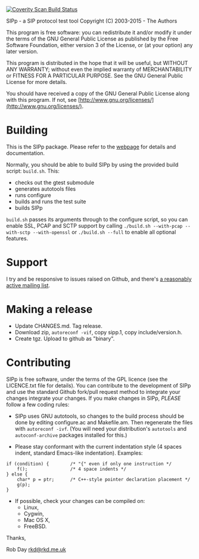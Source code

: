 <a href="https://scan.coverity.com/projects/5988">
  <img alt="Coverity Scan Build Status"
       src="https://scan.coverity.com/projects/5988/badge.svg"/>
</a>

SIPp - a SIP protocol test tool
Copyright (C) 2003-2015 - The Authors

This program is free software: you can redistribute it and/or modify it
under the terms of the GNU General Public License as published by the
Free Software Foundation, either version 3 of the License, or (at your
option) any later version.

This program is distributed in the hope that it will be useful, but
WITHOUT ANY WARRANTY; without even the implied warranty of
MERCHANTABILITY or FITNESS FOR A PARTICULAR PURPOSE.  See the GNU
General Public License for more details.

You should have received a copy of the GNU General Public License along
with this program.  If not, see
[http://www.gnu.org/licenses/](http://www.gnu.org/licenses/).

# Building

This is the SIPp package. Please refer to the
[webpage](http://sipp.sourceforge.net/) for details and documentation.

Normally, you should be able to build SIPp by using the provided build
script: `build.sh`. This:
* checks out the gtest submodule
* generates autotools files
* runs configure
* builds and runs the test suite
* builds SIPp

`build.sh` passes its arguments through to the configure script, so you
can enable SSL, PCAP and SCTP support by calling `./build.sh
--with-pcap --with-sctp --with-openssl` or `./build.sh --full` to enable
all optional features.

# Support

I try and be responsive to issues raised on Github, and there's [a
reasonably active mailing
list](https://lists.sourceforge.net/lists/listinfo/sipp-users).

# Making a release

* Update CHANGES.md. Tag release.
* Download zip, `autoreconf -vif`, copy sipp.1, copy include/version.h.
* Create tgz. Upload to github as "binary".

# Contributing

SIPp is free software, under the terms of the GPL licence (see the
LICENCE.txt file for details). You can contribute to the development of
SIPp and use the standard Github fork/pull request method to integrate
your changes integrate your changes. If you make changes in SIPp,
*PLEASE* follow a few coding rules:

  - SIPp uses GNU autotools, so changes to the build process should be
    done by editing configure.ac and Makefile.am. Then regenerate the
    files with `autoreconf -ivf`. (You will need your distribution's
    `autotools` and `autoconf-archive` packages installed for this.)

  - Please stay conformant with the current indentation style (4 spaces
    indent, standard Emacs-like indentation). Examples:

```
if (condition) {        /* "{" even if only one instruction */
    f();                /* 4 space indents */
} else {
    char* p = ptr;      /* C++-style pointer declaration placement */
    g(p);
}
```

  - If possible, check your changes can be compiled on:
      - Linux,
      - Cygwin,
      - Mac OS X,
      - FreeBSD.

Thanks,

  Rob Day <rkd@rkd.me.uk>
